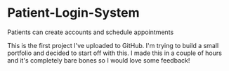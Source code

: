 # Patient-Login-System
Patients can create accounts and schedule appointments


This is the first project I've uploaded to GitHub. I'm trying to build a small portfolio and decided to start off with this. 
I made this in a couple of hours and it's completely bare bones so I would love some feedback!
